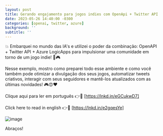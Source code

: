 ```yaml
---
layout: post
title: Gerando engajamento para jogos indies com OpenApi + Twitter API + Azure LogicApps
date: 2023-05-26 14:40:00 -0300
categories: [openai, twitter, azure]
background: ''
subtitle: ''
---
```



💥 Embarquei no mundo das IA's e utilizei o poder da combinação: OpenAPI + Twitter API + Azure LogicApps para impulsionar uma comunidade em torno de um jogo indie! 🚀🎮

Nesse exemplo, mostro como preparei todo esse ambiente e como você também pode otimizar a divulgação dos seus jogos, automatizar tweets criativos, interagir com seus seguidores e mantê-los atualizados com as últimas novidades! 🎮😍❤️

Clique aqui para ler em português 👉🔗 [https://lnkd.in/eGCukwD7]  

Click here to read in english 👉🔗 [https://lnkd.in/e2gqesYe]

![image](https://github.com/leduqueiroz/leduqueiroz.github.io/assets/85421934/e153792c-b0bb-4be3-a818-89738ea3dcc5)

Abraços!
